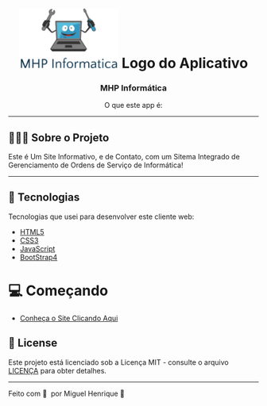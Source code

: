 <h1 align="center">
<br>
	<img alt="Logo" src="https://github.com/miguelhp373/Mhpinformaticawebsite/blob/master/src/img/logo/logonova.jpg" width="200px" />
  Logo do Aplicativo
</h1>

<h3 align="center">
  MHP Informática
</h3>

<p align="center">O que este app é:</p>

    
***

## 👨🏻‍💻 Sobre o Projeto
Este é Um Site Informativo, e de Contato, com um Sitema Integrado de Gerenciamento de Ordens de Serviço de Informática!

***

## 🚀 Tecnologias

Tecnologias que usei para desenvolver este cliente web:

- [HTML5](https://developer.mozilla.org/pt-BR/docs/Web/HTML/HTML5)
- [CSS3](https://developer.mozilla.org/pt-BR/docs/Web/CSS)
- [JavaScript](https://developer.mozilla.org/pt-BR/docs/Web/JavaScript/)
- [BootStrap4](https://getbootstrap.com/docs/4.5/getting-started/introduction/)

# 💻 Começando

- [Conheça o Site Clicando Aqui](https://mhpinformatica.netlify.app/)

## 📝 License

Este projeto está licenciado sob a Licença MIT - consulte o arquivo [LICENÇA](LICENSE) para obter detalhes.

***

Feito com 💜 &nbsp;por Miguel Henrique 👋

 
